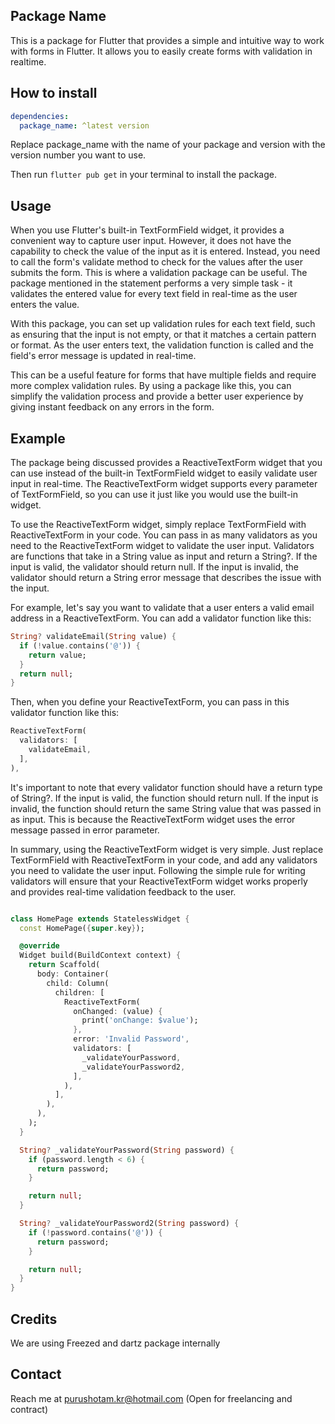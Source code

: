 ## Package Name
This is a package for Flutter that provides a simple and intuitive way to work with forms in Flutter. It allows you to easily create forms with validation in realtime.

## How to install
```yaml
dependencies:
  package_name: ^latest version
```
Replace package_name with the name of your package and version with the version number you want to use.

Then run ```flutter pub get``` in your terminal to install the package.

## Usage
When you use Flutter's built-in TextFormField widget, it provides a convenient way to capture user input. However, it does not have the capability to check the value of the input as it is entered. Instead, you need to call the form's validate method to check for the values after the user submits the form. This is where a validation package can be useful. The package mentioned in the statement performs a very simple task - it validates the entered value for every text field in real-time as the user enters the value.

With this package, you can set up validation rules for each text field, such as ensuring that the input is not empty, or that it matches a certain pattern or format. As the user enters text, the validation function is called and the field's error message is updated in real-time.

This can be a useful feature for forms that have multiple fields and require more complex validation rules. By using a package like this, you can simplify the validation process and provide a better user experience by giving instant feedback on any errors in the form.

## Example
The package being discussed provides a ReactiveTextForm widget that you can use instead of the built-in TextFormField widget to easily validate user input in real-time. The ReactiveTextForm widget supports every parameter of TextFormField, so you can use it just like you would use the built-in widget.

To use the ReactiveTextForm widget, simply replace TextFormField with ReactiveTextForm in your code. You can pass in as many validators as you need to the ReactiveTextForm widget to validate the user input. Validators are functions that take in a String value as input and return a String?. If the input is valid, the validator should return null. If the input is invalid, the validator should return a String error message that describes the issue with the input.

For example, let's say you want to validate that a user enters a valid email address in a ReactiveTextForm. You can add a validator function like this:

```dart
String? validateEmail(String value) {
  if (!value.contains('@')) {
    return value;
  }
  return null;
}
```
Then, when you define your ReactiveTextForm, you can pass in this validator function like this:
```dart
ReactiveTextForm(
  validators: [
    validateEmail,
  ],
),
```

It's important to note that every validator function should have a return type of String?. If the input is valid, the function should return null. If the input is invalid, the function should return the same String value that was passed in as input. This is because the ReactiveTextForm widget uses the error message passed in error parameter.

In summary, using the ReactiveTextForm widget is very simple. Just replace TextFormField with ReactiveTextForm in your code, and add any validators you need to validate the user input. Following the simple rule for writing validators will ensure that your ReactiveTextForm widget works properly and provides real-time validation feedback to the user.

```dart

class HomePage extends StatelessWidget {
  const HomePage({super.key});

  @override
  Widget build(BuildContext context) {
    return Scaffold(
      body: Container(
        child: Column(
          children: [
            ReactiveTextForm(
              onChanged: (value) {
                print('onChange: $value');
              },
              error: 'Invalid Password',
              validators: [
                _validateYourPassword,
                _validateYourPassword2,
              ],
            ),
          ],
        ),
      ),
    );
  }

  String? _validateYourPassword(String password) {
    if (password.length < 6) {
      return password;
    }

    return null;
  }

  String? _validateYourPassword2(String password) {
    if (!password.contains('@')) {
      return password;
    }

    return null;
  }
}


```

## Credits
We are using Freezed and dartz package internally

## Contact
Reach me at purushotam.kr@hotmail.com (Open for freelancing and contract)
